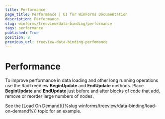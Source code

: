 ```yaml
---
title: Performance
page_title: Performance | UI for WinForms Documentation
description: Performance
slug: winforms/treeview/data-binding/performance
tags: performance
published: True
position: 8
previous_url: treeview-data-binding-perfomance
---
```


# Performance

To improve performance in data loading and other long running operations use the RadTreeView __BeginUpdate__ and __EndUpdate__ methods. Place __BeginUpdate__ and __EndUpdate__ just before and after blocks of code that add, remove or reorder large numbers of nodes. 

See the [Load On Demand]({%slug winforms/treeview/data-binding/load-on-demand%}) topic for an example.
